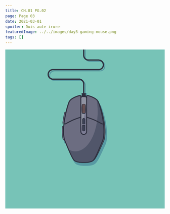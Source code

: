 ```yaml
---
title: CH.01 PG.02
page: Page 03
date: 2021-03-01
spoiler: Duis aute irure
featuredImage: ../../images/day3-gaming-mouse.png
tags: []
---
```


![Comic 2](../../images/day3-gaming-mouse.png)